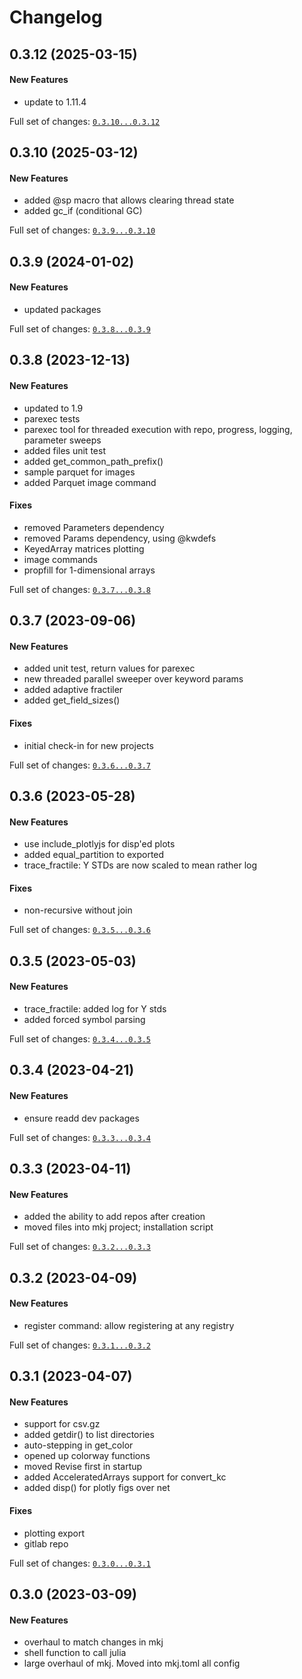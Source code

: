 # Changelog

## 0.3.12 (2025-03-15)

#### New Features

* update to 1.11.4

Full set of changes: [`0.3.10...0.3.12`](https://github.com/takbal/Jtb/compare/0.3.10...0.3.12)

## 0.3.10 (2025-03-12)

#### New Features

* added @sp macro that allows clearing thread state
* added gc_if (conditional GC)

Full set of changes: [`0.3.9...0.3.10`](https://github.com/takbal/Jtb/compare/0.3.9...0.3.10)

## 0.3.9 (2024-01-02)

#### New Features

* updated packages

Full set of changes: [`0.3.8...0.3.9`](https://github.com/takbal/Jtb/compare/0.3.8...0.3.9)

## 0.3.8 (2023-12-13)

#### New Features

* updated to 1.9
* parexec tests
* parexec tool for threaded execution with repo, progress, logging, parameter sweeps
* added files unit test
* added get_common_path_prefix()
* sample parquet for images
* added Parquet image command
#### Fixes

* removed Parameters dependency
* removed Params dependency, using @kwdefs
* KeyedArray matrices plotting
* image commands
* propfill for 1-dimensional arrays

Full set of changes: [`0.3.7...0.3.8`](https://github.com/takbal/Jtb/compare/0.3.7...0.3.8)

## 0.3.7 (2023-09-06)

#### New Features

* added unit test, return values for parexec
* new threaded parallel sweeper over keyword params
* added adaptive fractiler
* added get_field_sizes()
#### Fixes

* initial check-in for new projects

Full set of changes: [`0.3.6...0.3.7`](https://github.com/takbal/Jtb/compare/0.3.6...0.3.7)

## 0.3.6 (2023-05-28)

#### New Features

* use include_plotlyjs for disp'ed plots
* added equal_partition to exported
* trace_fractile: Y STDs are now scaled to mean rather log
#### Fixes

* non-recursive without join

Full set of changes: [`0.3.5...0.3.6`](https://github.com/takbal/Jtb/compare/0.3.5...0.3.6)

## 0.3.5 (2023-05-03)

#### New Features

* trace_fractile: added log for Y stds
* added forced symbol parsing

Full set of changes: [`0.3.4...0.3.5`](https://github.com/takbal/Jtb/compare/0.3.4...0.3.5)

## 0.3.4 (2023-04-21)

#### New Features

* ensure readd dev packages

Full set of changes: [`0.3.3...0.3.4`](https://github.com/takbal/Jtb/compare/0.3.3...0.3.4)

## 0.3.3 (2023-04-11)

#### New Features

* added the ability to add repos after creation
* moved files into mkj project; installation script

Full set of changes: [`0.3.2...0.3.3`](https://github.com/takbal/Jtb/compare/0.3.2...0.3.3)

## 0.3.2 (2023-04-09)

#### New Features

* register command: allow registering at any registry

Full set of changes: [`0.3.1...0.3.2`](https://github.com/takbal/Jtb/compare/0.3.1...0.3.2)

## 0.3.1 (2023-04-07)

#### New Features

* support for csv.gz
* added getdir() to list directories
* auto-stepping in get_color
* opened up colorway functions
* moved Revise first in startup
* added AcceleratedArrays support for convert_kc
* added disp() for plotly figs over net
#### Fixes

* plotting export
* gitlab repo

Full set of changes: [`0.3.0...0.3.1`](https://github.com/takbal/Jtb/compare/0.3.0...0.3.1)

## 0.3.0 (2023-03-09)

#### New Features

* overhaul to match changes in mkj
* shell function to call julia
* large overhaul of mkj. Moved into mkj.toml all config
